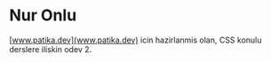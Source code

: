 # Nur Onlu
[www.patika.dev](www.patika.dev) icin hazirlanmis olan, CSS konulu derslere iliskin odev 2.